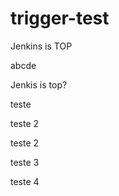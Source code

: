 # trigger-test

Jenkins is TOP

abcde

Jenkis is top?


teste


teste 2

teste 2


teste 3

teste 4
